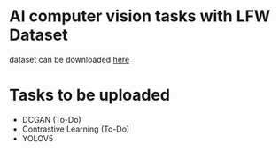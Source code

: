 # AI computer vision tasks with LFW Dataset
dataset can be downloaded [here](https://vis-www.cs.umass.edu/lfw/)

# Tasks to be uploaded
- DCGAN (To-Do)
- Contrastive Learning (To-Do)
- YOLOV5
